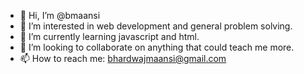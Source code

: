 - 👋 Hi, I’m @bmaansi
- 👀 I’m interested in web development and general problem solving.
- 🌱 I’m currently learning javascript and html.
- 💞️ I’m looking to collaborate on anything that could teach me more.
- 📫 How to reach me: bhardwajmaansi@gmail.com

<!---
bmaansi/bmaansi is a ✨ special ✨ repository because its `README.md` (this file) appears on your GitHub profile.
You can click the Preview link to take a look at your changes.
--->
